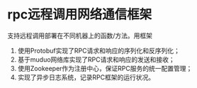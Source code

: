 # rpc远程调用网络通信框架
支持远程调用部署在不同机器上的函数/方法。用框架
1. 使用Protobuf实现了RPC请求和响应的序列化和反序列化；
2. 基于muduo网络库实现了RPC请求和响应的发送和接收；
3. 使用Zookeeper作为注册中心，保证RPC服务的统一配置管理；
4. 实现了异步日志系统，记录RPC框架的运行状况。
